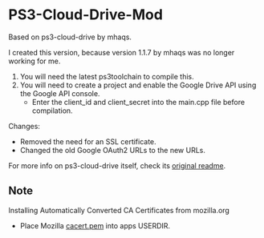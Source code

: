 # PS3-Cloud-Drive-Mod
Based on ps3-cloud-drive by mhaqs.

I created this version, because version 1.1.7 by mhaqs was no longer working for me.

1. You will need the latest ps3toolchain to compile this.
2. You will need to create a project and enable the Google Drive API using the Google API console. 
	- Enter the client_id and client_secret into the main.cpp file before compilation.

Changes:
- Removed the need for an SSL certificate.
- Changed the old Google OAuth2 URLs to the new URLs.


For more info on ps3-cloud-drive itself, check its [original readme](README_Original.md).

## Note
Installing Automatically Converted CA Certificates from mozilla.org
 - Place Mozilla [cacert.pem](https://curl.haxx.se/ca/cacert.pem) into apps USERDIR.
